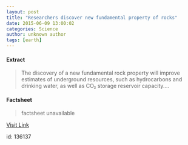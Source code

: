 ```yaml
---
layout: post
title: "Researchers discover new fundamental property of rocks"
date: 2015-06-09 13:00:02
categories: Science
author: unknown author
tags: [earth]
---
```



#### Extract
>The discovery of a new fundamental rock property will improve estimates of underground resources, such as hydrocarbons and drinking water, as well as CO₂ storage reservoir capacity....

#### Factsheet
>factsheet unavailable

[Visit Link](http://phys.org/news353058311.html)

id:  136137


